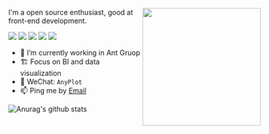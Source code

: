 <a href="https://juejin.cn/book/7031893648145186824"><img align="right" src="https://user-images.githubusercontent.com/7856674/145028516-3fe0020c-2bab-4bb9-b7bf-784433387614.png" width="236" /></a>

I'm a open source enthusiast, good at front-end development.

[![](https://img.shields.io/endpoint?url=https://awards.antv.vision/hustcc-g2-maintainer.json)](https://github.com/antvis/G2)
[![](https://img.shields.io/endpoint?url=https://awards.antv.vision/hustcc-g6-maintainer.json)](https://github.com/antvis/G6)
[![](https://img.shields.io/endpoint?url=https://awards.antv.vision/hustcc-l7-skilled.json)](https://github.com/antvis/L7)
[![](https://img.shields.io/endpoint?url=https://awards.antv.vision/hustcc-gpt-vis-contributor.json)](https://github.com/antvis/GPT-Vis)
[![](https://img.shields.io/badge/AntV-AVA_User-blue?&logo=antv&color=FFF&labelColor=8B5DFF&logoColor=white)](https://github.com/antvis/AVA)


- 🌱 I’m currently working in Ant Gruop
- 🏗 Focus on BI and data visualization
- 💬 WeChat: `AnyPlot`
- 📫 Ping me by [Email](mailto:i@hust.cc)

![Anurag's github stats](https://github-readme-stats.vercel.app/api?username=hustcc&theme=dracula&hide=commits)
